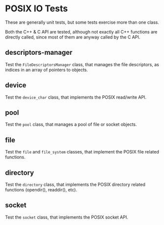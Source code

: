 # POSIX IO Tests

These are generally unit tests, but some tests exercise more than one class.

Both the C++ & C API are tested, although not exactly all C++ functions are 
directly called, since most of them are anyway called by the C API.

## descriptors-manager

Test the `FileDescriptorsManager` class, that manages the file descriptors, as
indices in an array of pointers to objects.

## device

Test the `device_char` class, that implements the POSIX read/write API.

## pool

Test the `pool` class, that manages a pool of file or socket objects.

## file

Test the `file` and `file_system` classes, that implement the POSIX file 
related functions.

## directory

Test the `directory` class, that implements the POSIX directory related functions (opendir(), readdir(), etc).

## socket

Test the `socket` class, that implements the POSIX socket API.